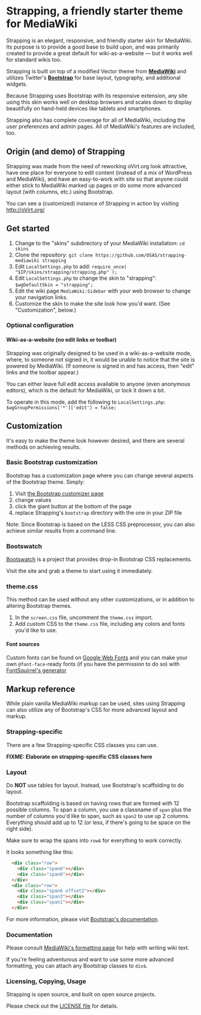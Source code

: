 # Strapping, a friendly starter theme for MediaWiki

Strapping is an elegant, responsive, and friendly starter skin for MediaWiki.
Its purpose is to provide a good base to build upon,
and was primarily created to provide a great default for wiki-as-a-website
— but it works well for standard wikis too.

Strapping is built on top of a modified Vector theme from **[MediaWiki](https://mediawiki.org/)**
and utilizes Twitter's **[Bootstrap](http://twitter.github.com/bootstrap/)**
for base layout, typography, and additional widgets.

Because Strapping uses Bootstrap with its responsive extension,
any site using this skin works well on desktop browsers
and scales down to display beautifully on hand-held devices
like tablets and smartphones.

Strapping also has complete coverage for all of MediaWiki,
including the user preferences and admin pages.
All of MediaWiki's features are included, too.


## Origin (and demo) of Strapping

Strapping was made from the need of reworking oVirt.org look attractive,
have one place for everyone to edit content
(instead of a mix of WordPress and MediaWiki),
and have an easy-to-work with site
so that anyone could either stick to MediaWiki marked up pages
or do some more advanced layout (with columns, etc.) using Bootstrap.

You can see a (customized) instance of Strapping in action by visiting http://oVirt.org/


## Get started

1. Change to the "skins" subdirectory of your MediaWiki installation: `cd skins`
2. Clone the repository:
   `git clone https://github.com/OSAS/strapping-mediawiki strapping`
3. Edit `LocalSettings.php` to add: `require_once( "$IP/skins/strapping/strapping.php" );`
4. Edit `LocalSettings.php` to change the skin to "strapping":
  `$wgDefaultSkin = "strapping";`
5. Edit the wiki page `MediaWiki:Sidebar` with your web browser
   to change your navigation links.
6. Customize the skin to make the site look how you'd want.
   (See "Customization", below.)

### Optional configuration

#### Wiki-as-a-website (no edit links or toolbar)

Strapping was originally designed to be used in a wiki-as-a-website mode,
where, to someone not signed in, it would be unable to notice
that the site is powered by MediaWiki.
(If someone is signed in and has access,
then "edit" links and the toolbar appear.)

You can either leave full edit access available to anyone
(even anonymous editors), which is the default for MediaWiki,
or lock it down a bit.

To operate in this mode, add the following to `LocalSettings.php`:
`$wgGroupPermissions['*']['edit'] = false;`


## Customization

It's easy to make the theme look however desired,
and there are several methods on achieving results.


### Basic Bootstrap customization

Bootstrap has a customization page
where you can change several aspects of the Bootstrap theme.
Simply:

1. Visit [the Bootstrap customizer page](http://twitter.github.com/bootstrap/customize.html)
2. change values
3. click the giant button at the bottom of the page
4. replace Strapping's `bootstrap` directory with the one in your ZIP file

Note: Since Bootstrap is based on the LESS CSS preprocessor,
you can also achieve similar results from a command line.


### Bootswatch

[Bootswatch](http://bootswatch.com/) is a project
that provides drop-in Bootstrap CSS replacements.

Visit the site and grab a theme to start using it immediately.


### theme.css

This method can be used without any other customizations,
or in addition to altering Bootstrap themes.

1. In the `screen.css` file, uncomment the `theme.css` import.
2. Add custom CSS to the `theme.css` file,
   including any colors and fonts you'd like to use.


#### Font sources

Custom fonts can be found on [Google Web Fonts](http://google.com/webfonts)
and you can make your own `@font-face`-ready fonts
(if you have the permission to do so)
with [FontSquirrel's generator](http://fontsquirrel.com/fontface/generator)


## Markup reference

While plain vanilla MediaWiki markup can be used,
sites using Strapping can also utilize any of Bootstrap's CSS
for more advanced layout and markup.


### Strapping-specific

There are a few Strapping-specific CSS classes you can use.

  **FIXME: Elaborate on strapping-specific CSS classes here**


### Layout

Do **NOT** use tables for layout.
Instead, use Bootstrap's scaffolding to do layout.

Bootstrap scaffolding is based on having rows
that are formed with 12 possible columns.
To span a column, you use a classname of `span`
plus the number of columns you'd like to span,
such as `span2` to use up 2 columns.
Everything should add up to 12
(or less, if there's going to be space on the right side).

Make sure to wrap the spans into `row`s for everything to work correctly.

It looks something like this:

```html
  <div class="row">
    <div class="span6"></div>
    <div class="span6"></div>
  </div>
  <div class="row">
    <div class="span6 offset2"></div>
    <div class="span3"></div>
    <div class="span1"></div>
  </div>
```

For more information,
please visit [Bootstrap's documentation](http://twitter.github.com/bootstrap/scaffolding.html).


### Documentation

Please consult [MediaWiki's formatting page](https://www.mediawiki.org/wiki/Help:Formatting)
for help with writing wiki text.

If you're feeling adventurous and want to use some more advanced formatting,
you can attach any Bootstrap classes to `div`s.


### Licensing, Copying, Usage

Strapping is open source, and built on open source projects.

Please check out the [LICENSE file](https://github.com/OSAS/strapping-mediawiki/blob/master/LICENSE) for details.
